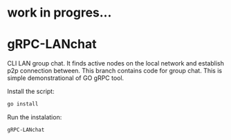 # work in progres...

# gRPC-LANchat
CLI LAN group chat. It finds active nodes on the local network and establish p2p connection between. 
This branch contains code for group chat.
This is simple demonstrational of GO gRPC tool. 

Install the script:

```sh
go install
```
Run the instalation:
```sh
gRPC-LANchat
```
